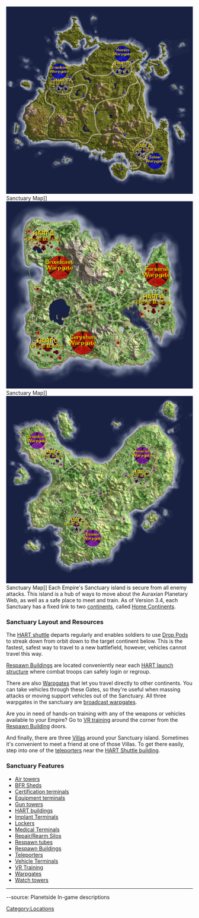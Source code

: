 ![](images/NCSanctuaryMap.jpg "fig:NCSanctuaryMap.jpg") Sanctuary Map\]\]
![](images/TRSanctuaryMap.jpg "fig:TRSanctuaryMap.jpg") Sanctuary Map\]\]
![](images/VSSanctuaryMap.jpg "fig:VSSanctuaryMap.jpg") Sanctuary Map\]\] Each
Empire's Sanctuary island is secure from all enemy attacks. This island
is a hub of ways to move about the Auraxian Planetary Web, as well as a
safe place to meet and train. As of Version 3.4, each Sanctuary has a
fixed link to two [continents](Continent.md), called [Home
Continents](Home_Continent.md).

### Sanctuary Layout and Resources

The [HART shuttle](HART.md) departs regularly and enables
soldiers to use [Drop Pods](Drop_Pod.md) to streak down from
orbit down to the target continent below. This is the fastest, safest
way to travel to a new battlefield, however, vehicles cannot travel this
way.

[Respawn Buildings](Respawn_Building.md) are located
conveniently near each [HART launch structure](HART_building.md)
where combat troops can safely login or regroup.

There are also [Warpgates](Warpgate.md) that let you travel
directly to other continents. You can take vehicles through these Gates,
so they're useful when massing attacks or moving support vehicles out of
the Sanctuary. All three warpgates in the sanctuary are [broadcast
warpgates](broadcast_warpgate.md).

Are you in need of hands-on training with any of the weapons or vehicles
available to your Empire? Go to [VR training](VR_training.md)
around the corner from the [Respawn
Building](Respawn_Building.md) doors.

And finally, there are three [Villas](Villa.md) around your
Sanctuary island. Sometimes it's convenient to meet a friend at one of
those Villas. To get there easily, step into one of the
[teleporters](Teleporter.md) near the [HART Shuttle
building](HART_building.md).

### Sanctuary Features

- [Air towers](Air_tower.md)
- [BFR Sheds](BFR_Shed.md)
- [Certification terminals](Certification_Terminal.md)
- [Equipment terminals](Equipment_Terminal.md)
- [Gun towers](Gun_tower.md)
- [HART buildings](HART_building.md)
- [Implant Terminals](Implant_Terminal.md)
- [Lockers](Lockers.md)
- [Medical Terminals](Medical_Terminal.md)
- [Repair/Rearm Silos](Repair_Rearm_Silo.md)
- [Respawn tubes](Respawn_Tube.md)
- [Respawn Buildings](Respawn_Building.md)
- [Teleporters](Teleporter.md)
- [Vehicle Terminals](Vehicle_Terminal.md)
- [VR Training](VR_Training.md)
- [Warpgates](Warpgate.md)
- [Watch towers](Watch_tower.md)

---

--source: Planetside In-game descriptions

[Category:Locations](Category:Locations.md)
